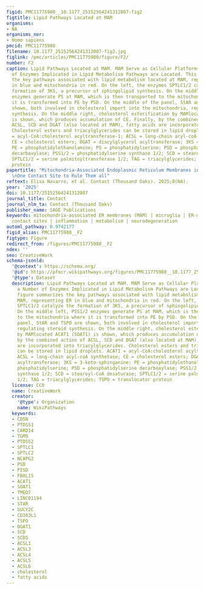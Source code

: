 ```yaml
---
figid: PMC11775980__10.1177_25152564241312807-fig2
figtitle: Lipid Pathways Located at MAM
organisms:
- NA
organisms_ner:
- Homo sapiens
pmcid: PMC11775980
filename: 10.1177_25152564241312807-fig2.jpg
figlink: /pmc/articles/PMC11775980/figure/F2/
number: F2
caption: Lipid Pathways Located at MAM. MAM Serve as Cellular Platforms where a Number
  of Enzymes Implicated in Lipid Metabolism Pathways are Located. This figure summarizes
  the key pathways associated with lipid metabolism located at MAM, representing ER
  in blue and mitochondria in red. On the left, the enzymes SPTLC1/2 catalyze the
  formation of 3KS, a precursor of sphingolipid synthesis. On the middle left, PSS1/2
  enzymes generate PS at MAM, which is then transported to the mitochondria where
  it is transformed into PE by PSD. On the middle of the panel, StAR and TSPO are
  shown, both involved in cholesterol import into the mitochondria, regulating steroid
  synthesis. On the middle right, cholesterol esterification by MAMlocated ACAT1 (SOAT1)
  is shown, which produces accumulation of CE. Finally, by the combined action of
  ACSL, SCD and DGAT (also located at MAM), fatty acids are incorporated into triacylglycerides.
  Cholesterol esters and triacylglycerides can be stored in lipid droplets. ACAT1
  = acyl-CoA:cholesterol acyltransferase-1; ACSL = long-chain acyl-coA synthetase;
  CE = cholesterol esters; DGAT = diacylglycerol acyltransferase; 3KS = 3-keto-sphinganine;
  PE = phosphatidylethanolamine; PS = phosphatidylserine; PSD = phosphatidylserine
  decarboxylase; PSS1/2 = phosphatidylserine synthase 1/2; SCD = stearoyl-CoA desaturase;
  SPTLC1/2 = serine palmitoyltransferase 1/2; TAG = triacylglycerides; TSPO = translocator
  protein
papertitle: "Mitochondria-Associated Endoplasmic Reticulum Membranes in Microglia:
  \nOne Contact Site to Rule Them all"
reftext: Elisa Navarro, et al. Contact (Thousand Oaks). 2025;8(NA).
year: '2025'
doi: 10.1177/25152564241312807
journal_title: Contact
journal_nlm_ta: Contact (Thousand Oaks)
publisher_name: SAGE Publications
keywords: mitochondria-associated ER membranes (MAM) | microglia | ER-mitochondria
  contact sites | inflammation | metabolism | neurodegeneration
automl_pathway: 0.9742177
figid_alias: PMC11775980__F2
figtype: Figure
redirect_from: /figures/PMC11775980__F2
ndex: ''
seo: CreativeWork
schema-jsonld:
  '@context': https://schema.org/
  '@id': https://pfocr.wikipathways.org/figures/PMC11775980__10.1177_25152564241312807-fig2.html
  '@type': Dataset
  description: Lipid Pathways Located at MAM. MAM Serve as Cellular Platforms where
    a Number of Enzymes Implicated in Lipid Metabolism Pathways are Located. This
    figure summarizes the key pathways associated with lipid metabolism located at
    MAM, representing ER in blue and mitochondria in red. On the left, the enzymes
    SPTLC1/2 catalyze the formation of 3KS, a precursor of sphingolipid synthesis.
    On the middle left, PSS1/2 enzymes generate PS at MAM, which is then transported
    to the mitochondria where it is transformed into PE by PSD. On the middle of the
    panel, StAR and TSPO are shown, both involved in cholesterol import into the mitochondria,
    regulating steroid synthesis. On the middle right, cholesterol esterification
    by MAMlocated ACAT1 (SOAT1) is shown, which produces accumulation of CE. Finally,
    by the combined action of ACSL, SCD and DGAT (also located at MAM), fatty acids
    are incorporated into triacylglycerides. Cholesterol esters and triacylglycerides
    can be stored in lipid droplets. ACAT1 = acyl-CoA:cholesterol acyltransferase-1;
    ACSL = long-chain acyl-coA synthetase; CE = cholesterol esters; DGAT = diacylglycerol
    acyltransferase; 3KS = 3-keto-sphinganine; PE = phosphatidylethanolamine; PS =
    phosphatidylserine; PSD = phosphatidylserine decarboxylase; PSS1/2 = phosphatidylserine
    synthase 1/2; SCD = stearoyl-CoA desaturase; SPTLC1/2 = serine palmitoyltransferase
    1/2; TAG = triacylglycerides; TSPO = translocator protein
  license: CC0
  name: CreativeWork
  creator:
    '@type': Organization
    name: WikiPathways
  keywords:
  - CDSN
  - PTDSS1
  - CARD14
  - TGM5
  - PTDSS2
  - SPTLC1
  - SPTLC2
  - NCAPG2
  - PSD
  - PISD
  - FBXL15
  - ACAT1
  - SOAT1
  - TMED7
  - LINC01194
  - STAR
  - GUCY2C
  - CD163L1
  - TSPO
  - DGAT1
  - SCD
  - SCD5
  - ACSL1
  - ACSL3
  - ACSL4
  - ACSL5
  - ACSL6
  - cholesterol
  - fatty acids
---
```

